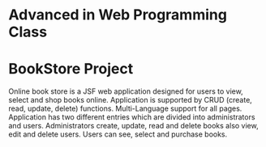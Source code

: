 # Advanced in Web Programming Class 

# BookStore Project

Online book store is a JSF web application designed for users to view, select and shop books online.
Application is supported by CRUD (create, read, update, delete) functions. Multi-Language support
for all pages. Application has two different entries which are divided into administrators and users.
Administrators create, update, read and delete books also view, edit and delete users. Users can see,
select and purchase books.
